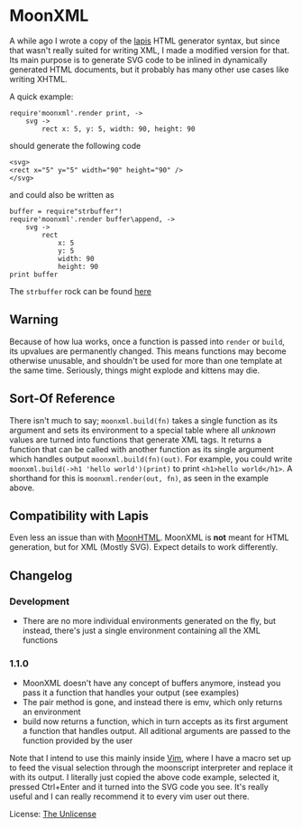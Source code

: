 MoonXML
=========

A while ago I wrote a copy of the [lapis](http://leafo.net/lapis/) HTML generator syntax, but since that wasn't really suited for writing XML, I made a modified version for that. Its main purpose is to generate SVG code to be inlined in dynamically generated HTML documents, but it probably has many other use cases like writing XHTML.

A quick example:

	require'moonxml'.render print, ->
		svg ->
			rect x: 5, y: 5, width: 90, height: 90

should generate the following code

	<svg>
	<rect x="5" y="5" width="90" height="90" />
	</svg>

and could also be written as

	buffer = require"strbuffer"!
	require'moonxml'.render buffer\append, ->
		svg ->
			rect
				x: 5
				y: 5
				width: 90
				height: 90
	print buffer

The `strbuffer` rock can be found [here](https://github.com/darkwiiplayer/lua_strbuffer)

Warning
-----

Because of how lua works, once a function is passed into `render` or `build`, its upvalues are permanently changed. This means functions may become otherwise unusable, and shouldn't be used for more than one template at the same time. Seriously, things might explode and kittens may die.

Sort-Of Reference
-----

There isn't much to say; `moonxml.build(fn)` takes a single function as its argument and sets its environment to a special table where all *unknown* values are turned into functions that generate XML tags. It returns a function that can be called with another function as its single argument which handles output `moonxml.build(fn)(out)`. For example, you could write `moonxml.build(->h1 'hello world')(print)` to print `<h1>hello world</h1>`. A shorthand for this is `moonxml.render(out, fn)`, as seen in the example above.

Compatibility with Lapis
-----

Even less an issue than with [MoonHTML](//github.com/darkwiiplayer/moonhtml). MoonXML is **not** meant for HTML generation, but for XML (Mostly SVG). Expect details to work differently.

Changelog
-----

### Development

- There are no more individual environments generated on the fly, but instead, there's just a single environment containing all the XML functions

### 1.1.0

- MoonXML doesn't have any concept of buffers anymore, instead you pass it a function that handles your output (see examples)
- The pair method is gone, and instead there is emv, which only returns an environment
- build now returns a function, which in turn accepts as its first argument a function that handles output. All aditional arguments are passed to the function provided by the user

Note that I intend to use this mainly inside [Vim](https://vim.sourceforge.io/), where I have a macro set up to feed the visual selection through the moonscript interpreter and replace it with its output.
I literally just copied the above code example, selected it, pressed Ctrl+Enter and it turned into the SVG code you see.
It's really useful and I can really recommend it to every vim user out there.

License: [The Unlicense](license.md)
